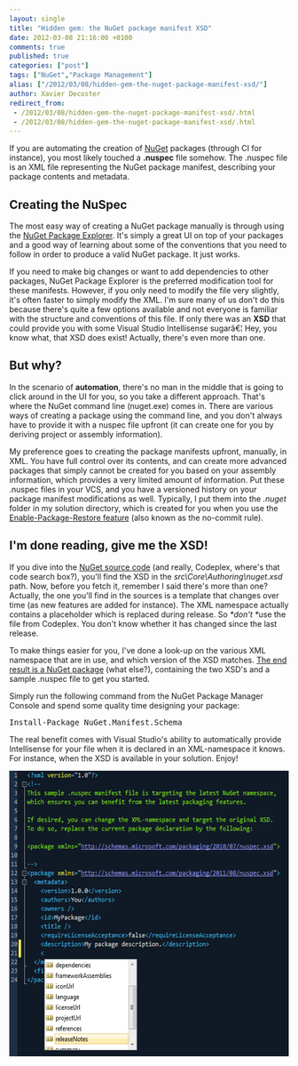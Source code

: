 ```yaml
---
layout: single
title: "Hidden gem: the NuGet package manifest XSD"
date: 2012-03-08 21:16:00 +0100
comments: true
published: true
categories: ["post"]
tags: ["NuGet","Package Management"]
alias: ["/2012/03/08/hidden-gem-the-nuget-package-manifest-xsd/"]
author: Xavier Decoster
redirect_from:
 - /2012/03/08/hidden-gem-the-nuget-package-manifest-xsd/.html
 - /2012/03/08/hidden-gem-the-nuget-package-manifest-xsd/.html
---
```

<p>If you are automating the creation of <a href="http://www.nuget.org" target="_blank">NuGet</a> packages (through CI for instance), you most likely touched a <strong>.nuspec</strong> file somehow. The .nuspec file is an XML file representing the NuGet package manifest, describing your package contents and metadata.</p>

<h2>Creating the NuSpec</h2>

<p>The most easy way of creating a NuGet package manually is through using the <a href="http://npe.codeplex.com" target="_blank">NuGet Package Explorer</a>. It's simply a great UI on top of your packages and a good way of learning about some of the conventions that you need to follow in order to produce a valid NuGet package. It just works.</p>

<p>If you need to make big changes or want to add dependencies to other packages, NuGet Package Explorer is the preferred modification tool for these manifests. However, if you only need to modify the file very slightly, it's often faster to simply modify the XML. I'm sure many of us don't do this because there's quite a few options available and not everyone is familiar with the structure and conventions of this file. If only there was an <strong>XSD</strong> that could provide you with some Visual Studio Intellisense sugarâ€¦ Hey, you know what, that XSD does exist! Actually, there's even more than one.</p>

<h2>But why?</h2>

<p>In the scenario of <strong>automation</strong>, there's no man in the middle that is going to click around in the UI for you, so you take a different approach. That's where the NuGet command line (nuget.exe) comes in. There are various ways of creating a package using the command line, and you don't always have to provide it with a nuspec file upfront (it can create one for you by deriving project or assembly information).</p>

<p>My preference goes to creating the package manifests upfront, manually, in XML. You have full control over its contents, and can create more advanced packages that simply cannot be created for you based on your assembly information, which provides a very limited amount of information. Put these .nuspec files in your VCS, and you have a versioned history on your package manifest modifications as well. Typically, I put them into the <em>.nuget</em> folder in my solution directory, which is created for you when you use the <a href="http://blog.davidebbo.com/2011/03/using-nuget-without-committing-packages.html" target="_blank">Enable-Package-Restore feature</a> (also known as the no-commit rule).</p>

<h2>I'm done reading, give me the XSD!</h2>

<p>If you dive into the <a href="http://nuget.codeplex.com/" target="_blank">NuGet source code</a> (and really, Codeplex, where's that code search box?), you'll find the XSD in the <em>src\Core\Authoring\nuget.xsd</em> path. Now, before you fetch it, remember I said there's more than one? Actually, the one you'll find in the sources is a template that changes over time (as new features are added for instance). The XML namespace actually contains a placeholder which is replaced during release. So <em>*don't *</em>use the file from Codeplex. You don't know whether it has changed since the last release.</p>

<p>To make things easier for you, I've done a look-up on the various XML namespace that are in use, and which version of the XSD matches. <a href="https://nuget.org/packages/NuGet.Manifest.Schema/2.0.0" target="_blank">The end result is a NuGet package</a> (what else?), containing the two XSD's and a sample .nuspec file to get you started.</p>

<p>Simply run the following command from the NuGet Package Manager Console and spend some quality time designing your package:</p>

<div class="wlWriterEditableSmartContent" id="scid:f32c3428-b7e9-4f15-a8ea-c502c7ff2e88:2375e2a4-da21-48ba-9753-39baee98e61d" style="margin: 0px; display: inline; float: none; padding: 0px;">
  <pre class="brush: bash;gutter:false;">Install-Package NuGet.Manifest.Schema</pre>
</div>

<p>The real benefit comes with Visual Studio's ability to automatically provide Intellisense for your file when it is declared in an XML-namespace it knows. For instance, when the XSD is available in your solution. Enjoy!</p>

<p><img width="580" height="514" alt="" src="/images/2012-03-08/2012-03-08_2027.png" /></p>
